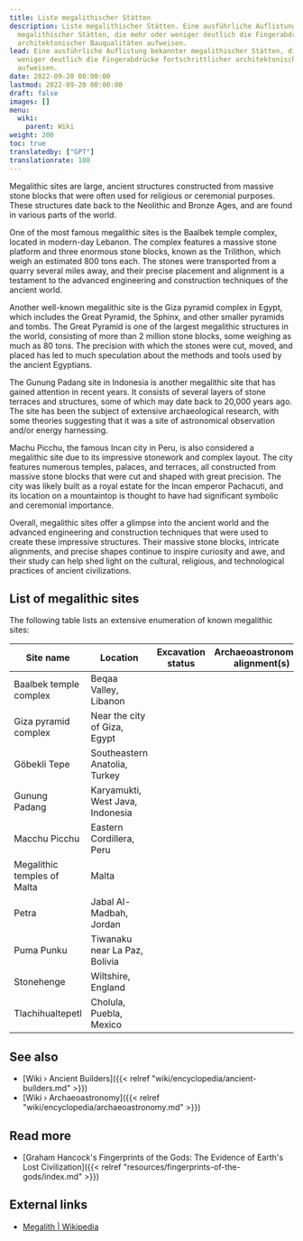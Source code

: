```yaml
---
title: Liste megalithischer Stätten
description: Liste megalithischer Stätten. Eine ausführliche Auflistung bekannter
  megalithischer Stätten, die mehr oder weniger deutlich die Fingerabdrücke fortschrittlicher
  architektonischer Bauqualitäten aufweisen.
lead: Eine ausführliche Auflistung bekannter megalithischer Stätten, die mehr oder
  weniger deutlich die Fingerabdrücke fortschrittlicher architektonischer Bauqualitäten
  aufweisen.
date: 2022-09-20 00:00:00
lastmod: 2022-09-20 00:00:00
draft: false
images: []
menu:
  wiki:
    parent: Wiki
weight: 200
toc: true
translatedby: ["GPT"]
translationrate: 100
---
```


Megalithic sites are large, ancient structures constructed from massive stone blocks that were often used for religious or ceremonial purposes. These structures date back to the Neolithic and Bronze Ages, and are found in various parts of the world.

One of the most famous megalithic sites is the Baalbek temple complex, located in modern-day Lebanon. The complex features a massive stone platform and three enormous stone blocks, known as the Trilithon, which weigh an estimated 800 tons each. The stones were transported from a quarry several miles away, and their precise placement and alignment is a testament to the advanced engineering and construction techniques of the ancient world.

Another well-known megalithic site is the Giza pyramid complex in Egypt, which includes the Great Pyramid, the Sphinx, and other smaller pyramids and tombs. The Great Pyramid is one of the largest megalithic structures in the world, consisting of more than 2 million stone blocks, some weighing as much as 80 tons. The precision with which the stones were cut, moved, and placed has led to much speculation about the methods and tools used by the ancient Egyptians.

The Gunung Padang site in Indonesia is another megalithic site that has gained attention in recent years. It consists of several layers of stone terraces and structures, some of which may date back to 20,000 years ago. The site has been the subject of extensive archaeological research, with some theories suggesting that it was a site of astronomical observation and/or energy harnessing.

Machu Picchu, the famous Incan city in Peru, is also considered a megalithic site due to its impressive stonework and complex layout. The city features numerous temples, palaces, and terraces, all constructed from massive stone blocks that were cut and shaped with great precision. The city was likely built as a royal estate for the Incan emperor Pachacuti, and its location on a mountaintop is thought to have had significant symbolic and ceremonial importance.

Overall, megalithic sites offer a glimpse into the ancient world and the advanced engineering and construction techniques that were used to create these impressive structures. Their massive stone blocks, intricate alignments, and precise shapes continue to inspire curiosity and awe, and their study can help shed light on the cultural, religious, and technological practices of ancient civilizations.

## List of megalithic sites

The following table lists an extensive enumeration of known megalithic sites:

| Site name                   | Location                                | Excavation status | Archaeoastronomical alignment(s)        |
|-----------------------------|-----------------------------------------|-------------------|---------------------------------------|
| Baalbek temple complex      | Beqaa Valley, Libanon                   |                   |                                       |
| Giza pyramid complex        | Near the city of Giza, Egypt            |                   |                                       |
| Göbekli Tepe                | Southeastern Anatolia, Turkey           |                   |                                       |
| Gunung Padang               | Karyamukti, West Java, Indonesia        |                   |                                       |
| Macchu Picchu               | Eastern Cordillera, Peru                |                   |                                       |
| Megalithic temples of Malta | Malta                                   |                   |                                       |
| Petra                       | Jabal Al-Madbah, Jordan                 |                   |                                       |
| Puma Punku                  | Tiwanaku near La Paz, Bolivia           |                   |                                       |
| Stonehenge                  | Wiltshire, England                      |                   |                                       |
| Tlachihualtepetl            | Cholula, Puebla, Mexico                 |                   |                                       |

## See also

- [Wiki › Ancient Builders]({{< relref "wiki/encyclopedia/ancient-builders.md" >}})
- [Wiki › Archaeoastronomy]({{< relref "wiki/encyclopedia/archaeoastronomy.md" >}})

## Read more

- [Graham Hancock\'s Fingerprints of the Gods\: The Evidence of Earth\'s Lost Civilization]({{< relref "resources/fingerprints-of-the-gods/index.md" >}})

## External links

- [Megalith | Wikipedia](https://en.wikipedia.org/wiki/Megalith)

